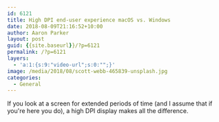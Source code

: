 ```yaml
---
id: 6121
title: High DPI end-user experience macOS vs. Windows
date: 2018-08-09T21:16:52+10:00
author: Aaron Parker
layout: post
guid: {{site.baseurl}}/?p=6121
permalink: /?p=6121
layers:
  - 'a:1:{s:9:"video-url";s:0:"";}'
image: /media/2018/08/scott-webb-465839-unsplash.jpg
categories:
  - General
---
```

If you look at a screen for extended periods of time (and I assume that if you're here you do), a high DPI display makes all the difference.